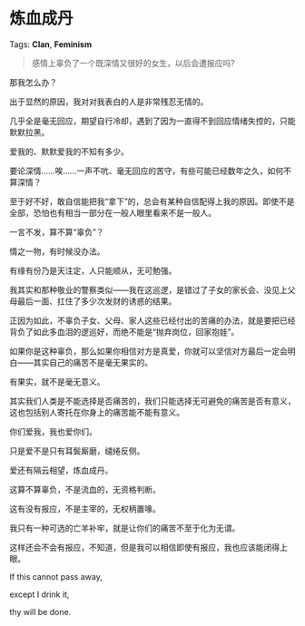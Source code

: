 # 炼血成丹

Tags: **Clan**, **Feminism**

> 感情上辜负了一个既深情又很好的女生，以后会遭报应吗?



那我怎么办？

出于显然的原因，我对对我表白的人是非常残忍无情的。

几乎全是毫无回应，期望自行冷却，遇到了因为一直得不到回应情绪失控的，只能默默拉黑。

爱我的、默默爱我的不知有多少。

要论深情……唉……一声不吭、毫无回应的苦守，有些可能已经数年之久，如何不算深情？

至于好不好，敢自信能把我“拿下”的，总会有某种自信配得上我的原因。即使不是全部，恐怕也有相当一部分在一般人眼里看来不是一般人。

一言不发，算不算“辜负”？

  


情之一物，有时候没办法。

有缘有份乃是天注定，人只能顺从，无可勉强。

我其实和那种敬业的警察类似——我在这巡逻，是错过了子女的家长会、没见上父母最后一面、扛住了多少次发财的诱惑的结果。

正因为如此，不辜负子女、父母、家人这些已经付出的苦痛的办法，就是要把已经背负了如此多血泪的逻巡好，而绝不能是“抛弃岗位，回家抱娃”。

如果你是这种辜负，那么如果你相信对方是真爱，你就可以坚信对方最后一定会明白——其实自己的痛苦不是毫无果实的。

有果实，就不是毫无意义。

其实我们人类是不能选择是否痛苦的，我们只能选择无可避免的痛苦是否有意义，这也包括别人寄托在你身上的痛苦能不能有意义。

  


你们爱我，我也爱你们。

只是爱不是只有耳鬓厮磨，缱绻反侧。

爱还有隔云相望，炼血成丹。

  


这算不算辜负，不是流血的，无资格判断。

这有没有报应，不是主宰的，无权柄置喙。

我只有一种可选的亡羊补牢，就是让你们的痛苦不至于化为无谓。

这样还会不会有报应，不知道，但是我可以相信即使有报应，我也应该能闭得上眼。

  


If this cannot pass away, 

except I drink it, 

thy will be done. 



